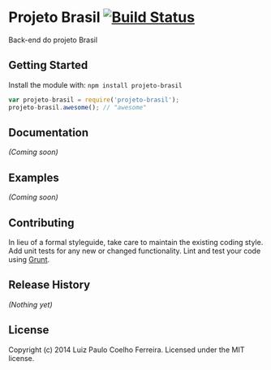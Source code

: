 # Projeto Brasil [![Build Status](https://secure.travis-ci.org/luizpcf/projeto-brasil.png?branch=master)](http://travis-ci.org/luizpcf/projeto-brasil)

Back-end do projeto Brasil

## Getting Started
Install the module with: `npm install projeto-brasil`

```javascript
var projeto-brasil = require('projeto-brasil');
projeto-brasil.awesome(); // "awesome"
```

## Documentation
_(Coming soon)_

## Examples
_(Coming soon)_

## Contributing
In lieu of a formal styleguide, take care to maintain the existing coding style. Add unit tests for any new or changed functionality. Lint and test your code using [Grunt](http://gruntjs.com/).

## Release History
_(Nothing yet)_

## License
Copyright (c) 2014 Luiz Paulo Coelho Ferreira. Licensed under the MIT license.
